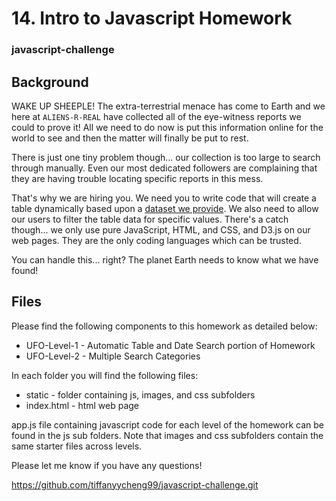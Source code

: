 # 14. Intro to Javascript Homework

### javascript-challenge

## Background

WAKE UP SHEEPLE! The extra-terrestrial menace has come to Earth and we here at `ALIENS-R-REAL` have collected all of the eye-witness reports we could to prove it! All we need to do now is put this information online for the world to see and then the matter will finally be put to rest.

There is just one tiny problem though... our collection is too large to search through manually. Even our most dedicated followers are complaining that they are having trouble locating specific reports in this mess.

That's why we are hiring you. We need you to write code that will create a table dynamically based upon a [dataset we provide](StarterCode/static/js/data.js). We also need to allow our users to filter the table data for specific values. There's a catch though... we only use pure JavaScript, HTML, and CSS, and D3.js on our web pages. They are the only coding languages which can be trusted.

You can handle this... right? The planet Earth needs to know what we have found!

## Files

Please find the following components to this homework as detailed below:

* UFO-Level-1 - Automatic Table and Date Search portion of Homework 
* UFO-Level-2 - Multiple Search Categories

In each folder you will find the following files:
* static - folder containing js, images, and css subfolders
* index.html - html web page

app.js file containing javascript code for each level of the homework can be found in the js sub folders. Note that images and css subfolders contain the same starter files across levels.


Please let me know if you have any questions!

https://github.com/tiffanyycheng99/javascript-challenge.git
